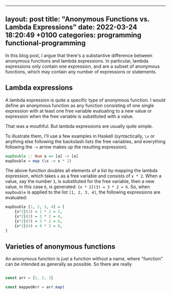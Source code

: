
---
layout: post
title:  "Anonymous Functions vs. Lambda Expressions"
date:   2022-03-24 18:20:49 +0100
categories: programming functional-programming
---
<!--end_of_excerpt--> 

In this blog post, I argue that there's a substantive difference between anonymous functions and lambda expressions. In particular, lambda expressions only contain one expression, and are a subset of anonymous functions, which may contain any number of expressions or statements.

## Lambda expressions

A lambda expression is quite a specific type of anonymous function. I would define an anonymous function as any function consisting of one single expression with at least one free variable evaluating to a new value or expression when the free variable is substituted with a value.

That was a mouthful. But lambda expressions are usually quite simple. 

To illustrate them, I'll use a few examples in Haskell (syntactically, `\x` or anything else following the backslash lists the free variables, and everything following the `->` arrow makes up the resulting expression).

```haskell
mapDouble :: Num a => [a] -> [a]
mapDouble = map (\x -> x * 2)
```

The above function doubles all elements of a list by mapping the lambda expression, which takes `x` as a free variable and consists of `x * 2`. When a value, say the number `3`, is substituted for the free variable, then a new value, in this case `6`, is generated: `{x * 2}(3) = 3 * 2 = 6`. So, when `mapDouble` is applied to the list `[1, 2, 3, 4]`, the following expressions are evaluated:

```haskell
mapDouble [1, 2, 3, 4] = [
    {x*2}(1) = 1 * 2 = 2,
    {x*2}(2) = 2 * 2 = 4,
    {x*2}(3) = 3 * 2 = 6,
    {x*2}(4) = 4 * 2 = 8,
]
```

## Varieties of anonymous functions

An anonymous function is just a function without a name, where "function" can be intended as generally as possible. So there are really 

```javascript

const arr = [1, 2, 3]

const mappedArr = arr.map(


```
